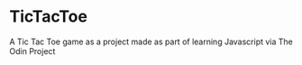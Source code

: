 # TicTacToe
A Tic Tac Toe game as a project made as part of learning Javascript via The Odin Project
